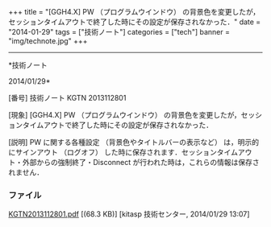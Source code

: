 ﻿+++
title = "[GGH4.X] PW （プログラムウインドウ） の背景色を変更したが，セッションタイムアウトで終了した時にその設定が保存されなかった．"
date = "2014-01-29"
tags = ["技術ノート"]
categories = ["tech"]
banner = "img/technote.jpg"
+++

-----------------------------------------------------------------------------------------------------------------------------

*技術ノート

2014/01/29*


[番号]
技術ノート KGTN 2013112801

[現象]
[GGH4.X] PW （プログラムウインドウ）
の背景色を変更したが，セッションタイムアウトで終了した時にその設定が保存されなかった．

[説明]
PW に関する各種設定 （背景色やタイトルバーの表示など）
は，明示的にサインアウト （ログオフ）
した時に保存されます．セッションタイムアウト・外部からの強制終了・Disconnect
が行われた時は，これらの情報は保存されません．


### ファイル

 
 


[KGTN2013112801.pdf](http://techreport.kitasp.net/attachments/download/1427/KGTN2013112801.pdf)
 [(68.3 KB)] [kitasp 技術センター, 2014/01/29
13:07]


 


 

